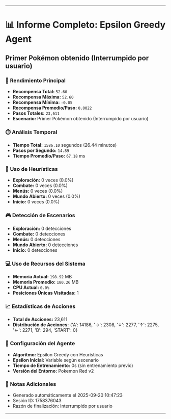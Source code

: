 
---
# 📊 Informe Completo: Epsilon Greedy Agent
## Primer Pokémon obtenido (Interrumpido por usuario)

### 🎯 **Rendimiento Principal**
- **Recompensa Total:** `52.60`
- **Recompensa Máxima:** `52.60`
- **Recompensa Mínima:** `-0.05`
- **Recompensa Promedio/Paso:** `0.0022`
- **Pasos Totales:** `23,611`
- **Escenario:** Primer Pokémon obtenido (Interrumpido por usuario)

### ⏱️ **Análisis Temporal**
- **Tiempo Total:** `1586.10` segundos (26.44 minutos)
- **Pasos por Segundo:** `14.89`
- **Tiempo Promedio/Paso:** `67.18` ms

### 🧠 **Uso de Heurísticas**
- **Exploración:** 0 veces (0.0%)
- **Combate:** 0 veces (0.0%)
- **Menús:** 0 veces (0.0%)
- **Mundo Abierto:** 0 veces (0.0%)
- **Inicio:** 0 veces (0.0%)

### 🎮 **Detección de Escenarios**
- **Exploración:** 0 detecciones
- **Combate:** 0 detecciones
- **Menús:** 0 detecciones
- **Mundo Abierto:** 0 detecciones
- **Inicio:** 0 detecciones

### 💻 **Uso de Recursos del Sistema**
- **Memoria Actual:** `198.92` MB
- **Memoria Promedio:** `180.26` MB
- **CPU Actual:** `0.0%`
- **Posiciones Únicas Visitadas:** 1

### 📈 **Estadísticas de Acciones**
- **Total de Acciones:** 23,611
- **Distribución de Acciones:** {'A': 14186, '→': 2308, '↓': 2277, '↑': 2275, '←': 2271, 'B': 294, 'START': 0}

### 🔧 **Configuración del Agente**
- **Algoritmo:** Epsilon Greedy con Heurísticas
- **Epsilon Inicial:** Variable según escenario
- **Tiempo de Entrenamiento:** 0s (sin entrenamiento previo)
- **Versión del Entorno:** Pokemon Red v2

### 📝 **Notas Adicionales**
- Generado automáticamente el 2025-09-20 10:47:23
- Sesión ID: 1758376043
- Razón de finalización: Interrumpido por usuario

---
